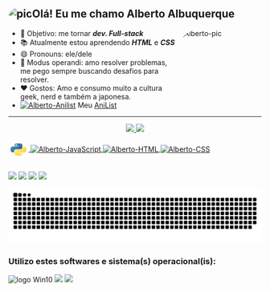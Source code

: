 <h2>Olá! Eu me chamo Alberto Albuquerque <img align="left" alt="pic" height="38" style="border-radius:50px;" src="https://c.tenor.com/JUPt0-Fm0AIAAAAi/baka-neko.gif?width=676&height=676"></h2> 
<img align="right" alt="Alberto-pic" height="160px" width="170px" style="border-radius: 50px;" src="https://media.discordapp.net/attachments/761039894143172618/892934153618747432/Meu_personagem_Masc_Picrew_2.png?">

- 🎯 Objetivo: me tornar ***dev. Full-stack***
- 📚 Atualmente estou aprendendo ***HTML*** e ***CSS***
- 😄 Pronouns: ele/dele
- 🧩 Modus operandi: amo resolver problemas, me pego sempre buscando desafios para resolver. 
- ❤ Gostos: Amo e consumo muito a cultura geek, nerd e também a japonesa.
- <a href="https://github.com/allbertuu"><img alt="Alberto-Anilist" height="20" width="20" src="https://img.icons8.com/?id=U68ZblEL0g5C&size=2x&color=000000"></a> Meu <a href="https://anilist.co/user/allbertuu/">AniList</a>
<div>
  
  ***
 
</div>
  
<div align="center">
  <a href="https://github.com/allbertuu">
  <img height="160em" src="https://github-readme-stats.vercel.app/api?username=allbertuu&show_icons=true&theme=nord&include_all_commits=true&count_private=true"/>
  <img height="115em" src="https://github-readme-stats.vercel.app/api/top-langs/?username=allbertuu&layout=compact&langs_count=7&theme=nord"/>
</div>
  
  <div style="display: inline_block"><br>
  <img align="center" alt="Alberto-Python" height="30" width="40" src="https://raw.githubusercontent.com/devicons/devicon/master/icons/python/python-original.svg">
  <img align="center" alt="Alberto-JavaScript" height="30" width="40" src="https://www.svgrepo.com/show/349419/javascript.svg">
  <img align="center" alt="Alberto-HTML" height="30" width="40" src="https://www.svgrepo.com/show/349402/html5.svg">
  <img align="center" alt="Alberto-CSS" height="30" width="40" src="https://www.svgrepo.com/show/349330/css3.svg">
    
  </div>
<div>
  
  ##
  
</div>
 <div>
  <a href="https://instagram.com/albert.vny" target="_blank"><img src="https://img.shields.io/badge/-Instagram-%23E4405F?style=for-the-badge&logo=instagram&logoColor=white" target="_blank"></a>
  <a href ="mailto:albertovinicius3@gmail.com"><img src="https://img.shields.io/badge/Gmail-D14836?style=for-the-badge&logo=gmail&logoColor=white" target="_blank"></a>
  <a href="https://www.linkedin.com/in/albertov-albuquerque/" target="_blank"><img src="https://img.shields.io/badge/-LinkedIn-%230077B5?style=for-the-badge&logo=linkedin&logoColor=white" target="_blank"></a> 
  <a href="https://open.spotify.com/user/f59bk8mb2ucak8liirg2oqx0p?si=EVsOUON7S-SzOVMnFhvtpA&utm_source=whatsapp&dl_branch=1"><img src="https://img.shields.io/badge/Spotify-1ED760?&style=for-the-badge&logo=spotify&logoColor=white" target="_blank"></a>
   
  ![Snake animation](https://github.com/allbertuu/allbertuu/blob/output/github-contribution-grid-snake.svg)
 
  </div>
  
  <div>
  <h3>Utilizo estes softwares e sistema(s) operacional(is):</h3>
  <img alt="logo Win10" src="https://img.shields.io/badge/Windows-0078D6?style=for-the-badge&logo=windows&logoColor=white">
  <img src="https://img.shields.io/badge/VISUAL%20STUDIO%20CODE-%230077B5?style=for-the-badge&logo=visualstudiocode&logoColor=white">
  <img src="https://img.shields.io/badge/Jupyter-orange?style=for-the-badge&logo=Jupyter&logoColor=white">
  </div>
